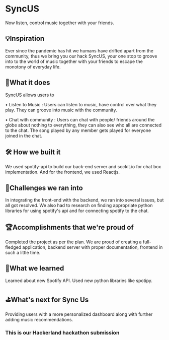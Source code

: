 # SyncUS

Now listen, control music together with your friends.

## 💡Inspiration

Ever since the pandemic has hit we humans have drifted apart from the community, thus we bring you our hack SyncUS, your one stop to groove into to the world of music together with your friends to escape the monotony of everyday life.


## 🧩What it does

SyncUS allows users to

• Listen to Music : Users can listen to music, have control over what they play. They can groove into music with the community.

• Chat with community : Users can chat with people/ friends around the globe about nothing to everything, they can also see who all are connected to the chat. The song played by any member gets played for everyone joined in the chat.


## 🛠 How we built it
We used spotify-api to build our back-end server and sockit.io for chat box implementation. And for the frontend, we used Reactjs.

## 🎯Challenges we ran into 

In integrating the front-end with the backend, we ran into several issues, but all got resolved. We also had to research on finding appropriate python libraries for using spotify's api and for connecting spotify to the chat.

## 🏆Accomplishments that we're proud of

Completed the project as per the plan. We are proud of creating a full-fledged application, backend server with proper documentation, frontend in such a little time.

## 📖What we learned

 Learned about new Spotify API. Used new python libraries like spotipy.


## ⛳️What's next for Sync Us
Providing users with a more personalized dashboard along with further adding music recommendations.

### This is our Hackerland hackathon submission
